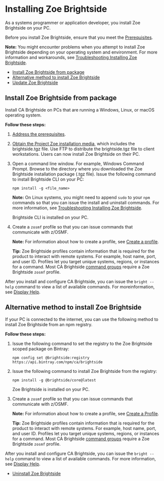 # Installing Zoe Brightside

As a systems programmer or application developer, you install Zoe Brightside on your PC.

Before you install Zoe Brightside, ensure that you meet the [Prerequisites](cli-precli.md).

**Note:** You might encounter problems when you attempt to install
Zoe Brightside depending on your operating system and
environment. For more information and workarounds, see [Troubleshooting Installing Zoe Brightside](cli-troubleshootinginstallingcli.md).

  - [Install Zoe Brightside from package](#install-zoe-brightside-from-package)
  - [Alternative method to install Zoe Brightside](#alternative-method-to-install-zoe-brightside)
  - [Update Zoe Brightside](#update-zoe-brightside)

## Install Zoe Brightside from package

Install CA Brightside on PCs that are running a Windows, Linux, or macOS operating system.

**Follow these steps:**

1.  [Address the prerequisites](cli-precli.md).

2. [Obtain the Project Zoe installation media](installing.md), which includes the brightside.tgz file. Use FTP to distribute the brightside.tgz file to client workstations.
    Users can now install Zoe Brightside on their PC.

3.  Open a command line window. For example, Windows Command Prompt. Browse to the directory where you downloaded the Zoe Brightside installation package (.tgz file). Issue the following command to install Brightside CLI on your PC:
    
    ```
    npm install -g <file_name>
    ```
    
    **Note:** On Linux systems, you might need to append `sudo` to your
    `npm` commands so that you can issue the install and uninstall
    commands. For more information, see [Troubleshooting Installing Zoe Brightside](cli-troubleshootinginstallingcli.md).
    
    Brightside CLI is installed on your PC.

4.  Create a `zosmf` profile so that you can issue commands that communicate with z/OSMF.
    
    **Note:** For information about how to create a profile, see [Create a profile](cli-createaprofile.md).
    
    **Tip:** Zoe Brightside profiles contain information that is required
    for the product to interact with remote systems. For example, host
    name, port, and user ID. Profiles let you target unique systems,
    regions, or instances for a command. Most CA Brightside [command
    groups](cli-commandgroups.md) require a Zoe Brightside
    `zosmf` profile.

After you install and configure CA Brightside, you can issue the `bright --help` command to view a list of available commands. For moreinformation, see [Display Help](cli-howtodisplaybrightsidehelp.md).


## Alternative method to install Zoe Brightside
If your PC is connected to the internet, you can use the following method to install Zoe Brightside from an npm registry.

**Follow these steps:**

1.  Issue the following command to set the registry to the Zoe Brightside scoped package on Bintray:

    ```
    npm config set @brightside:registry https://api.bintray.com/npm/ca/brightside
    ```

2.  Issue the following command to install Zoe Brightside from the registry:
    
    ```
    npm install -g @brightside/core@latest
    ```
    
    Zoe Brightside is installed on your PC.

3.  Create a `zosmf` profile so that you can issue commands that communicate with z/OSMF.
    
    **Note:** For information about how to create a profile, see [Create
    a
    Profile](cli-createaprofile.md).
    
    
    **Tip:** Zoe Brightside profiles contain information that is required
    for the product to interact with remote systems. For example, host
    name, port, and user ID. Profiles let you target unique systems,
    regions, or instances for a command. Most CA Brightside [command
    groups](cli-commandgroups.md) require a Zoe Brightside
    `zosmf` profile.
    

After you install and configure CA Brightside, you can issue the `bright
--help` command to view a list of available commands. For more information, see [Display Help](cli-howtodisplaybrightsidehelp.md).

  - [Uninstall Zoe Brightside](cli-uninstallcli.md)

